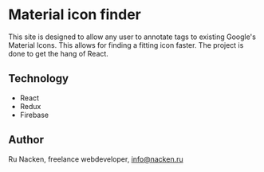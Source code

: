 # Material icon finder
This site is designed to allow any user to annotate tags to existing Google's Material Icons. This allows for finding a fitting icon faster.
The project is done to get the hang of React.

## Technology
- React
- Redux
- Firebase

## Author
Ru Nacken, freelance webdeveloper, info@nacken.ru
